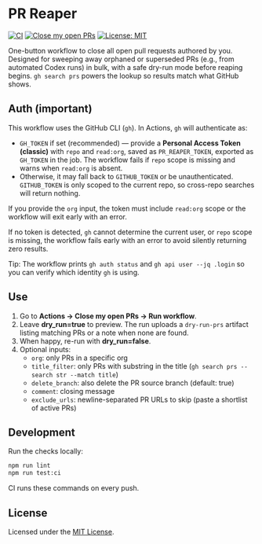 # PR Reaper

[![CI][badge-ci]][actions-ci]
[![Close my open PRs][badge-close-prs]][actions-close-prs]
[![License: MIT][badge-license]][license]

One-button workflow to close all open pull requests authored by you. Designed for sweeping away
orphaned or superseded PRs (e.g., from automated Codex runs) in bulk, with a safe dry-run mode
before reaping begins. `gh search prs` powers the lookup so results match what GitHub shows.

## Auth (important)

This workflow uses the GitHub CLI (`gh`). In Actions, `gh` will authenticate as:

- `GH_TOKEN` if set (recommended) — provide a **Personal Access Token (classic)** with `repo` and
  `read:org`, saved as `PR_REAPER_TOKEN`, exported as `GH_TOKEN` in the job. The workflow fails if
  `repo` scope is missing and warns when `read:org` is absent.
- Otherwise, it may fall back to `GITHUB_TOKEN` or be unauthenticated. `GITHUB_TOKEN` is only scoped
  to the current repo, so cross-repo searches will return nothing.

If you provide the `org` input, the token must include `read:org` scope or the workflow will exit
early with an error.

If no token is detected, `gh` cannot determine the current user, or `repo` scope is missing, the
workflow fails early with an error to avoid silently returning zero results.

Tip: The workflow prints `gh auth status` and `gh api user --jq .login` so you can verify which
identity `gh` is using.

## Use
1. Go to **Actions → Close my open PRs → Run workflow**.
2. Leave **dry_run=true** to preview. The run uploads a `dry-run-prs`
   artifact listing matching PRs or a note when none are found.
3. When happy, re-run with **dry_run=false**.
4. Optional inputs:
   - `org`: only PRs in a specific org
   - `title_filter`: only PRs with substring in the title (`gh search prs --search str --match title`)
   - `delete_branch`: also delete the PR source branch (default: true)
   - `comment`: closing message
   - `exclude_urls`: newline-separated PR URLs to skip (paste a shortlist of active PRs)

## Development

Run the checks locally:

```bash
npm run lint
npm run test:ci
```

CI runs these commands on every push.

## License

Licensed under the [MIT License](LICENSE).

[badge-ci]: https://github.com/futuroptimist/pr-reaper/actions/workflows/ci.yml/badge.svg
[actions-ci]: https://github.com/futuroptimist/pr-reaper/actions/workflows/ci.yml
[badge-close-prs]: https://github.com/futuroptimist/pr-reaper/actions/workflows/close-my-open-prs.yml/badge.svg
[actions-close-prs]: https://github.com/futuroptimist/pr-reaper/actions/workflows/close-my-open-prs.yml
[badge-license]: https://img.shields.io/badge/license-MIT-blue.svg
[license]: #license

